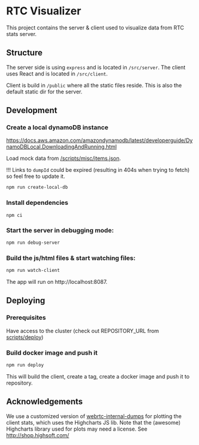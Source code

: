 # RTC Visualizer

This project contains the server & client used to visualize data from RTC stats server.


## Structure

The server side is using `express` and is located in `/src/server`.
The client uses React and is located in `/src/client`.

Client is build in `/public` where all the static files reside. This is also the default static dir for the server.


## Development

### Create a local dynamoDB instance

https://docs.aws.amazon.com/amazondynamodb/latest/developerguide/DynamoDBLocal.DownloadingAndRunning.html

Load mock data from [/scripts/misc/items.json](scripts/misc/items.json).

!!! Links to `dumpId` could be expired (resulting in 404s when trying to fetch) so feel free to update it.

```sh
npm run create-local-db
```

### Install dependencies

```
npm ci
```

### Start the server in debugging mode:

```sh
npm run debug-server
```

### Build the js/html files & start watching files:
```sh
npm run watch-client
```

The app will run on http://localhost:8087.


## Deploying

### Prerequisites

Have access to the cluster (check out REPOSITORY_URL from [scripts/deploy](scripts/deploy.sh))

### Build docker image and push it

```sh
npm run deploy
```

This will build the client, create a tag, create a docker image and push it to repository.

## Acknowledgements

We use a customized version of [webrtc-internal-dumps](https://github.com/fippo/webrtc-dump-importer/) for plotting the client stats, which uses the Highcharts JS lib.  Note that the (awesome) Highcharts library used for plots may need a license. See http://shop.highsoft.com/
